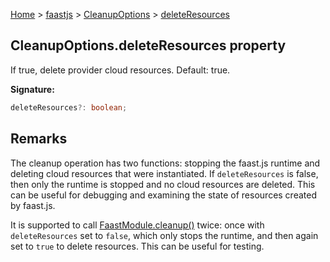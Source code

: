 [Home](./index) &gt; [faastjs](./faastjs.md) &gt; [CleanupOptions](./faastjs.cleanupoptions.md) &gt; [deleteResources](./faastjs.cleanupoptions.deleteresources.md)

## CleanupOptions.deleteResources property

If true, delete provider cloud resources. Default: true.

<b>Signature:</b>

```typescript
deleteResources?: boolean;
```

## Remarks

The cleanup operation has two functions: stopping the faast.js runtime and deleting cloud resources that were instantiated. If `deleteResources` is false, then only the runtime is stopped and no cloud resources are deleted. This can be useful for debugging and examining the state of resources created by faast.js.

It is supported to call [FaastModule.cleanup()](./faastjs.faastmodule.cleanup.md) twice: once with `deleteResources` set to `false`<!-- -->, which only stops the runtime, and then again set to `true` to delete resources. This can be useful for testing.
